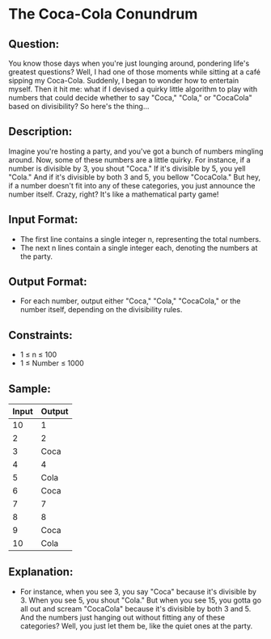 # The Coca-Cola Conundrum

## Question:
You know those days when you're just lounging around, pondering life's greatest questions? Well, I had one of those moments while sitting at a café sipping my Coca-Cola. Suddenly, I began to wonder how to entertain myself. Then it hit me: what if I devised a quirky little algorithm to play with numbers that could decide whether to say "Coca," "Cola," or "CocaCola" based on divisibility? So here's the thing...

## Description:
Imagine you're hosting a party, and you've got a bunch of numbers mingling around. Now, some of these numbers are a little quirky. For instance, if a number is divisible by 3, you shout "Coca." If it's divisible by 5, you yell "Cola." And if it's divisible by both 3 and 5, you bellow "CocaCola." But hey, if a number doesn't fit into any of these categories, you just announce the number itself. Crazy, right? It's like a mathematical party game!

## Input Format:
- The first line contains a single integer n, representing the total numbers.
- The next n lines contain a single integer each, denoting the numbers at the party.

## Output Format:
- For each number, output either "Coca," "Cola," "CocaCola," or the number itself, depending on the divisibility rules.

## Constraints:
- 1 ≤ n ≤ 100
- 1 ≤ Number ≤ 1000

## Sample:

| Input | Output      |
|-------|-------------|
| 10    | 1           |
| 2     | 2           |
| 3     | Coca        |
| 4     | 4           |
| 5     | Cola        |
| 6     | Coca        |
| 7     | 7           |
| 8     | 8           |
| 9     | Coca        |
| 10    | Cola        |

## Explanation:
- For instance, when you see 3, you say "Coca" because it's divisible by 3. When you see 5, you shout "Cola." But when you see 15, you gotta go all out and scream "CocaCola" because it's divisible by both 3 and 5. And the numbers just hanging out without fitting any of these categories? Well, you just let them be, like the quiet ones at the party.
